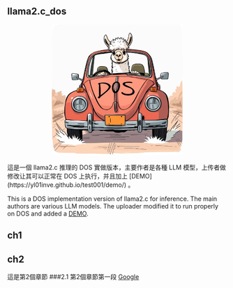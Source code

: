 ## llama2.c_dos
<p align="center">
  <img src="assets/llama_dos.webp " width="300" height="300" alt="Cute Llama">
</p>
這是一個 llama2.c 推理的 DOS 實做版本，主要作者是各種 LLM 模型，上传者做修改让其可以正常在 DOS 上执行，并且加上 [DEMO](https://yl01inve.github.io/test001/demo/)  。

This is a DOS implementation version of llama2.c for inference. The main authors are various LLM models. The uploader modified it to run properly on DOS and added a [DEMO](https://yl01inve.github.io/test001/demo/).
## ch1
 

## ch2
這是第2個章節
###2.1 第2個章節第一段
 [Google](https://www.google.com)
